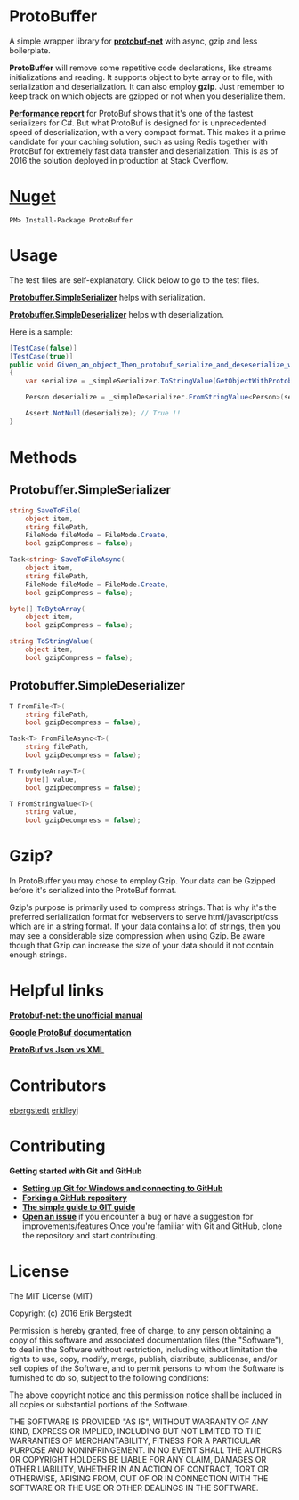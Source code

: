 # ProtoBuffer

A simple wrapper library for **[protobuf-net](https://github.com/mgravell/protobuf-net)** with async, gzip and
less boilerplate.

**ProtoBuffer** will remove some repetitive code declarations, like streams initializations and reading. It supports object to byte array or to file, with serialization and deserialization. It can also employ **gzip**. Just remember to keep track on which objects are gzipped or not when you deserialize them.

**[Performance report](https://github.com/sidshetye/SerializersCompare)** for ProtoBuf shows that it's one of the fastest serializers for C#. But what ProtoBuf is designed for is unprecedented speed of deserialization, with a very compact format. This makes it a prime candidate for your caching solution, such as using Redis together with ProtoBuf for extremely fast data transfer and deserialization. This is as of 2016 the solution deployed in production at Stack Overflow.

# [Nuget](https://www.nuget.org/packages/ProtoBuffer/)

    PM> Install-Package ProtoBuffer

# Usage

The test files are self-explanatory. Click below to go to the test files.

**[Protobuffer.SimpleSerializer](https://github.com/ebergstedt/ProtoBuffer/blob/master/ProtoBuffer.Test/SimpleSerializer_Test.cs)** helps with serialization.

**[Protobuffer.SimpleDeserializer](https://github.com/ebergstedt/ProtoBuffer/blob/master/ProtoBuffer.Test/SimpleDeserializer_Test.cs)** helps with deserialization.

Here is a sample:

```C#
[TestCase(false)]
[TestCase(true)]
public void Given_an_object_Then_protobuf_serialize_and_deseserialize_with_byte(bool useGzip)
{
    var serialize = _simpleSerializer.ToStringValue(GetObjectWithProtobufContract(), gzipCompress: useGzip);

    Person deserialize = _simpleDeserializer.FromStringValue<Person>(serialize, gzipDecompress: useGzip);

    Assert.NotNull(deserialize); // True !!
}
```

# Methods

## Protobuffer.SimpleSerializer
```C#
string SaveToFile(
    object item,
    string filePath,
    FileMode fileMode = FileMode.Create,
    bool gzipCompress = false);

Task<string> SaveToFileAsync(
    object item, 
    string filePath,
    FileMode fileMode = FileMode.Create, 
    bool gzipCompress = false);

byte[] ToByteArray(
    object item,
    bool gzipCompress = false);

string ToStringValue(
    object item,
    bool gzipCompress = false);
```

## Protobuffer.SimpleDeserializer
```C#
T FromFile<T>(
    string filePath, 
    bool gzipDecompress = false);

Task<T> FromFileAsync<T>(
    string filePath,
    bool gzipDecompress = false);

T FromByteArray<T>(
    byte[] value,
    bool gzipDecompress = false);

T FromStringValue<T>(
    string value,
    bool gzipDecompress = false);
```

# Gzip?
In ProtoBuffer you may chose to employ Gzip. Your data can be Gzipped before it's serialized into the ProtoBuf format. 

Gzip's purpose is primarily used to compress strings. That is why it's the preferred serialization format for webservers to serve html/javascript/css which are in a string format. If your data contains a lot of strings, then you may see a considerable size compression when using Gzip. Be aware though that Gzip can increase the size of your data should it not contain enough strings.

# Helpful links

**[Protobuf-net: the unofficial manual](http://www.codeproject.com/Articles/642677/Protobuf-net-the-unofficial-manual)**

**[Google ProtoBuf documentation](https://developers.google.com/protocol-buffers/docs/overview)**

**[ProtoBuf vs Json vs XML](http://stackoverflow.com/questions/14028293/google-protocol-buffers-vs-json-vs-xml)**


# Contributors

[ebergstedt](https://github.com/ebergstedt)
[eridleyj](https://github.com/eridleyj)

# Contributing

**Getting started with Git and GitHub**

* **[Setting up Git for Windows and connecting to GitHub](https://help.github.com/articles/set-up-git/)**
* **[Forking a GitHub repository](https://help.github.com/articles/fork-a-repo/)**
* **[The simple guide to GIT guide](http://rogerdudler.github.io/git-guide/)**
* **[Open an issue](https://github.com/ebergstedt/ProtoBuffer/issues)** if you encounter a bug or have a suggestion for improvements/features
Once you're familiar with Git and GitHub, clone the repository and start contributing.



# License

The MIT License (MIT)

Copyright (c) 2016 Erik Bergstedt

Permission is hereby granted, free of charge, to any person obtaining a copy
of this software and associated documentation files (the "Software"), to deal
in the Software without restriction, including without limitation the rights
to use, copy, modify, merge, publish, distribute, sublicense, and/or sell
copies of the Software, and to permit persons to whom the Software is
furnished to do so, subject to the following conditions:

The above copyright notice and this permission notice shall be included in all
copies or substantial portions of the Software.

THE SOFTWARE IS PROVIDED "AS IS", WITHOUT WARRANTY OF ANY KIND, EXPRESS OR
IMPLIED, INCLUDING BUT NOT LIMITED TO THE WARRANTIES OF MERCHANTABILITY,
FITNESS FOR A PARTICULAR PURPOSE AND NONINFRINGEMENT. IN NO EVENT SHALL THE
AUTHORS OR COPYRIGHT HOLDERS BE LIABLE FOR ANY CLAIM, DAMAGES OR OTHER
LIABILITY, WHETHER IN AN ACTION OF CONTRACT, TORT OR OTHERWISE, ARISING FROM,
OUT OF OR IN CONNECTION WITH THE SOFTWARE OR THE USE OR OTHER DEALINGS IN THE
SOFTWARE.